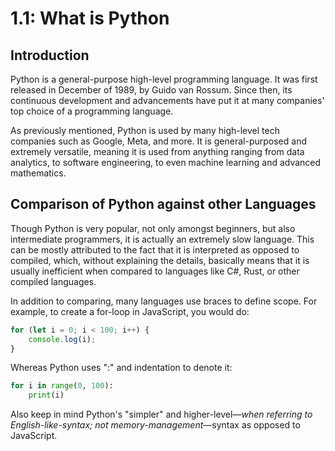 <doc style="display: none;">
    title: 0.0: What is Python?
    titleID: 0-0-what-is-python
    description: ...
    type: Guide
    tags: ...
    author: Daniel Hamen
    authorID: danielhamen
    date: 2023-09-03
    url: guides/math/summaries/prerequisite-modules/completing-the-square
    category: Code,Python,Python Course
    categorySlug: code,python,python-course
    guideURL: guides/math/summaries
    moduleNumber: 0.0
    moduleSlug: Grade 12 University-Level Functions Summaries,0. Prerequisite Modules,0.0 Completing the Square
</doc>

# 1.1: What is Python

## Introduction

Python is a general-purpose high-level programming language. It was first released in December of 1989, by Guido van Rossum. Since then, its continuous development and advancements have put it at many companies' top choice of a programming language.

As previously mentioned, Python is used by many high-level tech companies such as Google, Meta, and more. It is general-purposed and extremely versatile, meaning it is used from anything ranging from data analytics, to software engineering, to even machine learning and advanced mathematics.

## Comparison of Python against other Languages

Though Python is very popular, not only amongst beginners, but also intermediate programmers, it is actually an extremely slow language. This can be mostly attributed to the fact that it is interpreted as opposed to compiled, which, without explaining the details, basically means that it is usually inefficient when compared to languages like C#, Rust, or other compiled languages.

In addition to comparing, many languages use braces to define scope. For example, to create a for-loop in JavaScript, you would do:

```javascript
for (let i = 0; i < 100; i++) {
    console.log(i);
}
```

Whereas Python uses ":" and indentation to denote it:

```python
for i in range(0, 100):
    print(i)
```

Also keep in mind Python's "simpler" and higher-level&mdash;*when referring to English-like-syntax; not memory-management*&mdash;syntax as opposed to JavaScript.

<!-- ## Related articles: -->

<!-- If you enjoyed this blog, we recommend these ones: -->

<!-- * [High-Level vs Low-Level Languages: What's the difference?](https://www.hamen.io/docs/blogs/code/general/level/high-level-vs-low-level-languages) -->
